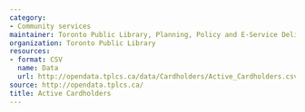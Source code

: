 ```yaml
---
category:
- Community services
maintainer: Toronto Public Library, Planning, Policy and E-Service Delivery
organization: Toronto Public Library
resources:
- format: CSV
  name: Data
  url: http://opendata.tplcs.ca/data/Cardholders/Active_Cardholders.csv
source: http://opendata.tplcs.ca/
title: Active Cardholders
---
```

